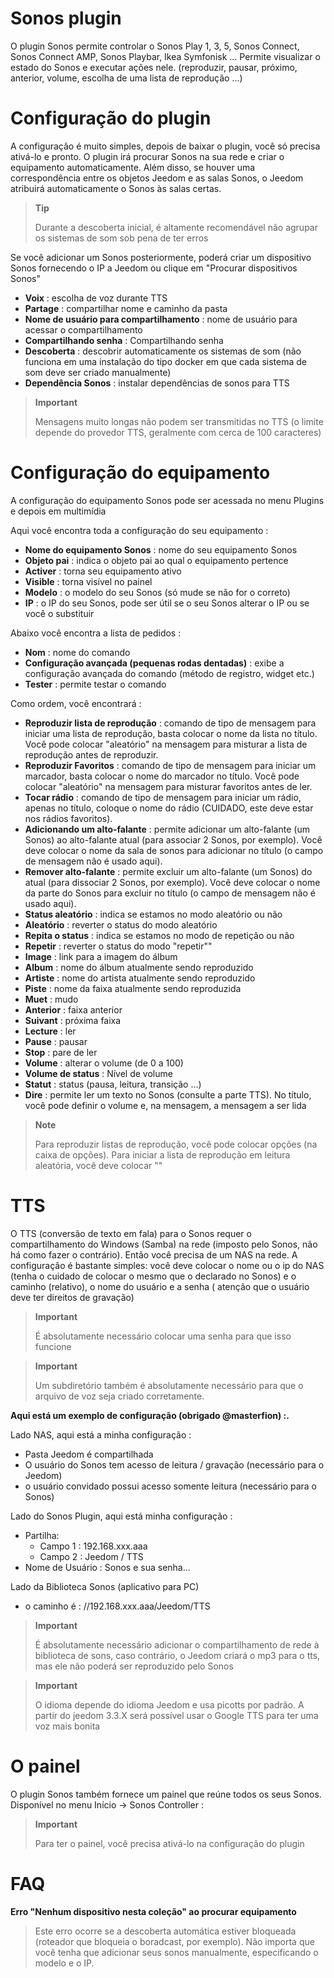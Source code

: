 # Sonos plugin

O plugin Sonos permite controlar o Sonos Play 1, 3, 5, Sonos Connect, Sonos Connect AMP, Sonos Playbar, Ikea Symfonisk ... Permite visualizar o estado do Sonos e executar ações nele. (reproduzir, pausar, próximo, anterior, volume, escolha de uma lista de reprodução ...)

# Configuração do plugin

A configuração é muito simples, depois de baixar o plugin, você só precisa ativá-lo e pronto. O plugin irá procurar Sonos na sua rede e criar o equipamento automaticamente. Além disso, se houver uma correspondência entre os objetos Jeedom e as salas Sonos, o Jeedom atribuirá automaticamente o Sonos às salas certas.

> **Tip**
>
> Durante a descoberta inicial, é altamente recomendável não agrupar os sistemas de som sob pena de ter erros

Se você adicionar um Sonos posteriormente, poderá criar um dispositivo Sonos fornecendo o IP a Jeedom ou clique em "Procurar dispositivos Sonos"

-   **Voix** : escolha de voz durante TTS
-   **Partage** : compartilhar nome e caminho da pasta
-   **Nome de usuário para compartilhamento** : nome de usuário para acessar o compartilhamento
-   **Compartilhando senha** : Compartilhando senha
-   **Descoberta** : descobrir automaticamente os sistemas de som (não funciona em uma instalação do tipo docker em que cada sistema de som deve ser criado manualmente)
-   **Dependência Sonos** : instalar dependências de sonos para TTS

> **Important**
>
> Mensagens muito longas não podem ser transmitidas no TTS (o limite
> depende do provedor TTS, geralmente com cerca de 100 caracteres)

# Configuração do equipamento

A configuração do equipamento Sonos pode ser acessada no menu Plugins e depois em multimídia

Aqui você encontra toda a configuração do seu equipamento :

-   **Nome do equipamento Sonos** : nome do seu equipamento Sonos
-   **Objeto pai** : indica o objeto pai ao qual o equipamento pertence
-   **Activer** : torna seu equipamento ativo
-   **Visible** : torna visível no painel
-   **Modelo** : o modelo do seu Sonos (só mude se não for o correto)
-   **IP** : o IP do seu Sonos, pode ser útil se o seu Sonos alterar o IP ou se você o substituir

Abaixo você encontra a lista de pedidos :

-   **Nom** : nome do comando
-   **Configuração avançada (pequenas rodas dentadas)** : exibe a configuração avançada do comando (método de registro, widget etc.)
-   **Tester** : permite testar o comando

Como ordem, você encontrará :

-   **Reproduzir lista de reprodução** : comando de tipo de mensagem para iniciar uma lista de reprodução, basta colocar o nome da lista no título. Você pode colocar "aleatório" na mensagem para misturar a lista de reprodução antes de reproduzir.
-   **Reproduzir Favoritos** :  comando de tipo de mensagem para iniciar um marcador, basta colocar o nome do marcador no título. Você pode colocar "aleatório" na mensagem para misturar favoritos antes de ler.
-   **Tocar rádio** : comando de tipo de mensagem para iniciar um rádio, apenas no título, coloque o nome do rádio (CUIDADO, este deve estar nos rádios favoritos).
-   **Adicionando um alto-falante** : permite adicionar um alto-falante (um Sonos) ao alto-falante atual (para associar 2 Sonos, por exemplo). Você deve colocar o nome da sala de sonos para adicionar no título (o campo de mensagem não é usado aqui).
-   **Remover alto-falante** : permite excluir um alto-falante (um Sonos) do atual (para dissociar 2 Sonos, por exemplo). Você deve colocar o nome da parte do Sonos para excluir no título (o campo de mensagem não é usado aqui).
-   **Status aleatório** : indica se estamos no modo aleatório ou não
-   **Aleatório** : reverter o status do modo aleatório
-   **Repita o status** : indica se estamos no modo de repetição ou não
-   **Repetir** : reverter o status do modo "repetir""
-   **Image** : link para a imagem do álbum
-   **Album** : nome do álbum atualmente sendo reproduzido
-   **Artiste** : nome do artista atualmente sendo reproduzido
-   **Piste** : nome da faixa atualmente sendo reproduzida
-   **Muet** : mudo
-   **Anterior** : faixa anterior
-   **Suivant** : próxima faixa
-   **Lecture** : ler
-   **Pause** : pausar
-   **Stop** : pare de ler
-   **Volume** : alterar o volume (de 0 a 100)
-   **Volume de status** : Nível de volume
-   **Statut** : status (pausa, leitura, transição ...)
-   **Dire** : permite ler um texto no Sonos (consulte a parte TTS). No título, você pode definir o volume e, na mensagem, a mensagem a ser lida

> **Note**
>
> Para reproduzir listas de reprodução, você pode colocar opções (na caixa de opções). Para iniciar a lista de reprodução em leitura aleatória, você deve colocar ""

# TTS

O TTS (conversão de texto em fala) para o Sonos requer o compartilhamento do Windows (Samba) na rede (imposto pelo Sonos, não há como fazer o contrário). Então você precisa de um NAS na rede. A configuração é bastante simples: você deve colocar o nome ou o ip do NAS (tenha o cuidado de colocar o mesmo que o declarado no Sonos) e o caminho (relativo), o nome do usuário e a senha ( atenção que o usuário deve ter direitos de gravação)

> **Important**
>
> É absolutamente necessário colocar uma senha para que isso funcione

> **Important**
>
> Um subdiretório também é absolutamente necessário para que o arquivo de voz seja criado corretamente.

**Aqui está um exemplo de configuração (obrigado @masterfion) :.**

Lado NAS, aqui está a minha configuração :

-   Pasta Jeedom é compartilhada
-   O usuário do Sonos tem acesso de leitura / gravação (necessário para o Jeedom)
-   o usuário convidado possui acesso somente leitura (necessário para o Sonos)

Lado do Sonos Plugin, aqui está minha configuração :

-   Partilha:
    -   Campo 1 : 192.168.xxx.aaa
    -   Campo 2 : Jeedom / TTS
-   Nome de Usuário : Sonos e sua senha…

Lado da Biblioteca Sonos (aplicativo para PC)
-   o caminho é : //192.168.xxx.aaa/Jeedom/TTS

> **Important**
>
> É absolutamente necessário adicionar o compartilhamento de rede à biblioteca de sons, caso contrário, o Jeedom criará o mp3 para o tts, mas ele não poderá ser reproduzido pelo Sonos

> **Important**
>
> O idioma depende do idioma Jeedom e usa picotts por padrão. A partir do jeedom 3.3.X será possível usar o Google TTS para ter uma voz mais bonita


# O painel

O plugin Sonos também fornece um painel que reúne todos os seus Sonos. Disponível no menu Início → Sonos Controller :

> **Important**
>
> Para ter o painel, você precisa ativá-lo na configuração do plugin

# FAQ

**Erro "Nenhum dispositivo nesta coleção" ao procurar equipamento**
>
> Este erro ocorre se a descoberta automática estiver bloqueada (roteador que bloqueia o boradcast, por exemplo). Não importa que você tenha que adicionar seus sonos manualmente, especificando o modelo e o IP.
